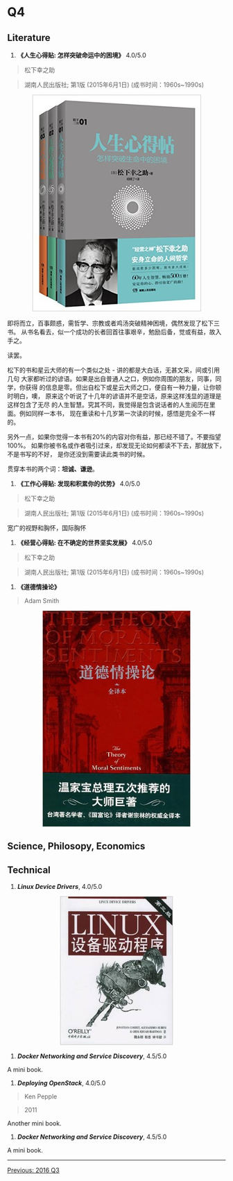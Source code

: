 # Q4

## Literature
1. **《人生心得贴: 怎样突破命运中的困境》** 4.0/5.0

  > 松下幸之助

  > 湖南人民出版社; 第1版 (2015年6月1日) (成书时间：1960s~1990s)

  <p align="center"><img src="images/panosonic.jpg"></p>

  即将而立，百事颇惑，需哲学、宗教或者鸡汤突破精神困境，偶然发现了松下三书。
  从书名看去，似一个成功的长者回首往事艰辛，勉励后备，觉或有益，故入手之。

  读罢。

  松下的书和星云大师的有一个类似之处 - 讲的都是大白话，无甚文采，间或引用几句
  大家都听过的谚语。如果是出自普通人之口，例如你周围的朋友，同事，同学，你获得
  的信息是零。但出自松下或星云大师之口，便自有一种力量，让你顿时明白，噢，
  原来这个听说了十几年的谚语并不是空话，原来这样浅显的道理是这样包含了无尽
  的人生智慧。究其不同，我觉得是包含说话者的人生阅历在里面。例如同样一本书，
  现在重读和十几岁第一次读的时候，感悟是完全不一样的。

  另外一点，如果你觉得一本书有20%的内容对你有益，那已经不错了。不要指望100%。
  如果你被书名或作者吸引过来，却发现无论如何都读不下去，那就放下，不是书写的不好，
  是你还没到需要读此类书的时候。

  贯穿本书的两个词：**坦诚、谦逊**。


1. **《工作心得贴: 发现和积累你的优势》** 4.0/5.0

  > 松下幸之助

  > 湖南人民出版社; 第1版 (2015年6月1日) (成书时间：1960s~1990s)

  宽广的视野和胸怀，国际胸怀


1. **《经营心得贴: 在不确定的世界坚实发展》** 4.0/5.0

  > 松下幸之助

  > 湖南人民出版社; 第1版 (2015年6月1日) (成书时间：1960s~1990s)

1. **《道德情操论》**

  > Adam Smith

  <p align="center"><img src="images/the_theory_of_moral_sentiments.jpg"></p>

## Science, Philosopy, Economics


## Technical
1. ***Linux Device Drivers***, 4.0/5.0

  <p align="center"><img src="images/ldd_3rd.jpg"></p>

1. ***Docker Networking and Service Discovery***, 4.5/5.0

  A mini book.

1. ***Deploying OpenStack***, 4.0/5.0

  > Ken Pepple

  > 2011

  Another mini book.

1. ***Docker Networking and Service Discovery***, 4.5/5.0

  A mini book.

---------------------------------------------------
  [Previous: 2016 Q3](2016_Q3.md)
